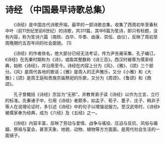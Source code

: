 诗经 （中国最早诗歌总集）
==
　　《诗经》是中国古代诗歌开端，最早的一部诗歌总集，收集了西周初年至春秋中叶（前11世纪至前6世纪）的诗歌，共311篇，其中6篇为笙诗，即只有标题，没有内容，称为笙诗六篇（南陔、白华、华黍、由康、崇伍、由仪），反映了周初至周晚期约五百年间的社会面貌。 [1]

　　《诗经》的作者佚名，绝大部分已经无法考证，传为尹吉甫采集、孔子编订。《诗经》在先秦时期称为《诗》，或取其整数称《诗三百》。西汉时被尊为儒家经典，始称《诗经》，并沿用至今。诗经在内容上分为《风》、《雅》、《颂》三个部分。《风》是周代各地的歌谣；《雅》是周人的正声雅乐，又分《小雅》和《大雅》；《颂》是周王庭和贵族宗庙祭祀的乐歌，又分为《周颂》、《鲁颂》和《商颂》。

　　孔子曾概括《诗经》宗旨为“无邪”，并教育弟子读《诗经》以作为立言、立行的标准。先秦诸子中，引用《诗经》者颇多，如孟子、荀子、墨子、庄子、韩非子等人在说理论证时，多引述《诗经》中的句子以增强说服力。至汉武帝时，《诗经》被儒家奉为经典，成为《六经》及《五经》之一。

　　《诗经》内容丰富，反映了劳动与爱情、战争与徭役、压迫与反抗、风俗与婚姻、祭祖与宴会，甚至天象、地貌、动物、植物等方方面面，是周代社会生活的一面镜子。